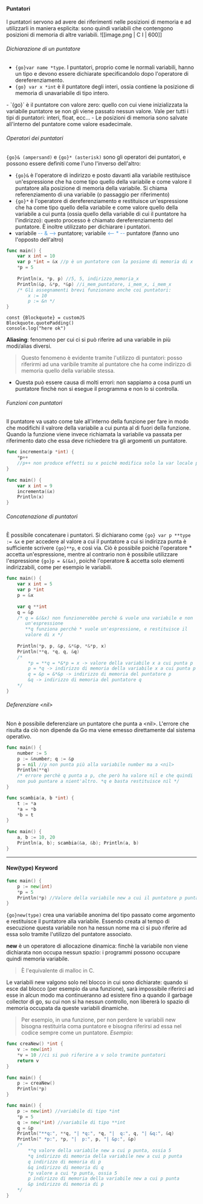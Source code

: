 #### Puntatori
I puntatori servono ad avere dei riferimenti nelle posizioni di memoria e ad utilizzarli in maniera esplicita: sono quindi variabili che contengono posizioni di memoria di altre variabili.
![[image.png | C I | 600]]
###### Dichiarazione di un puntatore 
- `{go}var name *type`. I puntatori, proprio come le normali variabili, hanno un tipo e devono essere dichiarate specificandolo dopo l'operatore di dereferenziamento.
- `{go} var x *int` è il puntatore degli interi, ossia contiene la posizione di memoria di unavariabile di tipo intero.
<tab>
</tab> 
- `{go}<nil>` è il puntatore con valore zero: quello con cui viene inizializzata la variabile puntatore se non gli viene passato nessun valore. Vale per tutti i tipi di puntatori: interi, float, ecc...
- Le posizioni di memoria sono salvate all'interno del puntatore come valore esadecimale.

###### Operatori dei puntatori
`{go}& (ampersand)` e `{go}* (asterisk)` sono gli operatori dei puntatori, e possono essere definiti come l'uno l'inverso dell'altro:
- `{go}&` è l'operatore di indirizzo e posto davanti alla variabile restituisce un'espressione che ha come tipo quello della variabile e come valore il puntatore alla posizione di memoria della variabile. Si chiama referenziamento di una variabile (o passaggio per riferimento)
- `{go}*` è l'operatore di dereferenziamento e restituisce un'espressione che ha come tipo quello della variabile e come valore quello della variabile a cui punta (ossia quello della variabile di cui il puntatore ha l'indirizzo): questo processo è chiamato dereferenziamento del puntatore. È inoltre utilizzato per dichiarare i puntatori.
- variabile <span style="color:#4d98db">-- & --&gt;</span> puntatore; variabile <span style="color:#4d98db"> &lt;-- * -- </span> puntatore (fanno uno l'opposto dell'altro)

```go unwrap title:"Operatori dei puntatori"
func main() {
	var x int = 10
	var p *int = &x //p è un puntatore con la posione di memoria di x
	*p = 5
	
	Println(x, *p, p) //5, 5, indirizzo_memoria_x
	Println(&p, &*p, *&p) //i_mem_puntatore, i_mem_x, i_mem_x
	/* Gli assegnamenti brevi funzionano anche coi puntatori:
		x := 10
		p := &n */
}
```

```dataviewjs
const {Blockquote} = customJS
Blockquote.quotePadding()
console.log("here ok")
```
**Aliasing**: fenomeno per cui ci si può riferire ad una variabile in più modi/alias diversi. 
>Questo fenomeno è evidente tramite l'utilizzo di puntatori: posso riferirmi ad una varibile tramite al puntatore che ha come indirizzo di memoria quello della variabile stessa.
- Questa può essere causa di molti errori: non sappiamo a cosa punti un puntatore finchè non si esegue il programma e non lo si controlla.

###### Funzioni con puntatori
Il puntatore va usato come tale all'interno della funzione per fare in modo che modifichi il valrore della variabile a cui punta al di fuori della funzione. 
Quando la funzione viene invece richiamata la variabile va passata per riferimento dato che essa deve richiedere tra gli argomenti un puntatore.
```go unwrap title:"Funzioni con puntatori" warn:3
func incrementa(p *int) {
	*p++ 
	//p++ non produce effetti su x poichè modifica solo la var locale p
} 
	
func main() {
	var x int = 9
	incrementa(&x)
	Println(x)
}
```

###### Concatenazione di puntatori
È possibile concatenare i puntatori. Si dichiarano come `{go} var p **type := &x` e per accedere al valore a cui il puntatore a cui si indirizza punta è sufficiente scrivere `{go}**p`, e così via. Ciò è possibile poichè l'operatore \* accetta un'espressione, mentre al contrario non è possibile utilizzare l'espressione `{go}p = &(&x)`, poichè l'operatore & accetta solo elementi indirizzabili, come per esempio le variabili.
```go unwrap title:"Puntatori a puntatori" fold
func main() {
	var x int = 5
	var p *int
	p = &x
	
	var q **int
	q = &p 
	/* q = &(&x) non funzionerebbe perchè & vuole una variabile e non
	   un'espressione
	   **q funziona perchè * vuole un'espressione, e restituisce il
	   valore di x */
	
	Println(*p, p, &p, &*&p, *&*p, x)
	Println(**q, *q, q, &q)
	/* 
		*p = **q = *&*p = x -> valore della variabile x a cui punta p
		p = *q -> indirizzo di memoria della variabile x a cui punta p
		q = &p = &*&p -> indirizzo di memoria del puntatore p
		&q -> indirizzo di memoria del puntatore q
	*/
}
```

###### Deferenziare \<nil>
Non è possibile deferenziare un puntatore che punta a \<nil>. L'errore che risulta da ciò non dipende da Go ma viene emesso direttamente dal sistema operativo.
```go unwrap title:"Impossibilità nel deferenziare <nil>" err:5
func main() {
	number := 5
	p := &number; q := &p
	p = nil //p non punta più alla variabile number ma a <nil>
	Println(**q)
	/* errore perchè q punta a p, che però ha valore nil e che quindi
	non può puntare a nient'altro. *q e basta restituisce nil */
}
```

```go unwrap title:"Funzione per scambiare variabili tramite puntatori" fold
func scambia(a, b *int) {
	t := *a
	*a = *b
	*b = t
}
	
func main() {
	a, b := 10, 20
	Println(a, b); scambia(&a, &b); Println(a, b)
}
```

***
#### New(type) Keyword
```go unwrap title:"New(type)"
func main() {
	p := new(int)
	*p = 5
	Println(*p) //Valore della variabile new a cui il puntatore p punta
}
```

`{go}new(type)` crea una variabile anonima del tipo passato come argomento e restituisce il puntatore alla variabile. Essendo creata al tempo di esecuzione questa variabile non ha nessun nome ma ci si può riferire ad essa solo tramite l'utilizzo del puntatore associato.

**new** è un operatore di allocazione dinamica: finchè la variabile non viene dichiarata non occupa nessun spazio: i programmi possono occupare quindi memoria variabile. 
>È l'equivalente di malloc in C.

Le variabili new valgono solo nel blocco in cui sono dichiarate: quando si esce dal blocco (per esempio da una funzione), sarà impossibile riferirci ad esse in alcun modo ma continueranno ad esistere fino a quando il garbage collector di go, su cui non si ha nessun controllo, non libererà lo spazio di memoria occupata da queste variabili dinamiche.
>Per esempio, in una funzione, per non perdere le variabili new bisogna restituirla coma puntatore e bisogna riferirsi ad essa nel codice sempre come un puntatore. _Esempio_:

```go unwrap title:"Return di una variabile New(type) in una funzione"
func creaNew() *int {
	v := new(int)
	*v = 10 //ci si può riferire a v solo tramite puntatori
	return v
}
	
func main() {
	p := creaNew()
	Println(*p)
}
```

```go unwrap title:"Concatenazione di variabili New(type)" fold
func main() {
	p := new(int) //variabile di tipo *int
	*p = 5
	q := new(*int) //variabile di tipo **int
	q = &p
	Println("**q:", **q, "| *q:", *q, "|  q:", q, "| &q:", &q)
	Println(" *p:", *p, "|  p:", p, "| &p:", &p) 
	/* 
		**q valore della variabile new a cui p punta, ossia 5
		*q indirizzo di memoria della variabile new a cui p punta
		q indirizzo di memoria di p
		&q indirizzo di memoria di q
		*p valore a cui *p punta, ossia 5
		p indirizzo di memoria della variabile new a cui p punta
		&p indirizzo di memoria di p
	*/
}
```